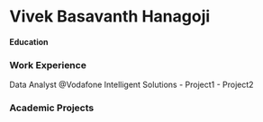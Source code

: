 # Vivek Basavanth Hanagoji


#### Education
### Work Experience
Data Analyst @Vodafone Intelligent Solutions
    - Project1
    - Project2

### Academic Projects